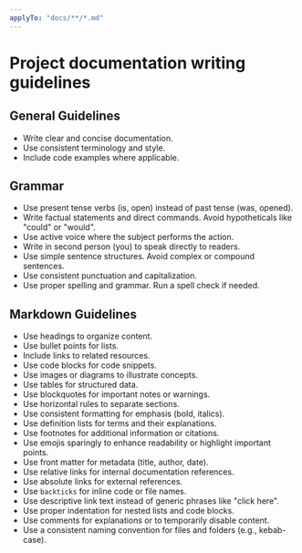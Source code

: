```yaml
---
applyTo: "docs/**/*.md"
---
```

# Project documentation writing guidelines

## General Guidelines
- Write clear and concise documentation.
- Use consistent terminology and style.
- Include code examples where applicable.

## Grammar
* Use present tense verbs (is, open) instead of past tense (was, opened).
* Write factual statements and direct commands. Avoid hypotheticals like "could" or "would".
* Use active voice where the subject performs the action.
* Write in second person (you) to speak directly to readers.
* Use simple sentence structures. Avoid complex or compound sentences.
* Use consistent punctuation and capitalization.
* Use proper spelling and grammar. Run a spell check if needed.

## Markdown Guidelines
- Use headings to organize content.
- Use bullet points for lists.
- Include links to related resources.
- Use code blocks for code snippets.
- Use images or diagrams to illustrate concepts.
- Use tables for structured data.
- Use blockquotes for important notes or warnings.
- Use horizontal rules to separate sections.
- Use consistent formatting for emphasis (bold, italics).
- Use definition lists for terms and their explanations.
- Use footnotes for additional information or citations.
- Use emojis sparingly to enhance readability or highlight important points.
- Use front matter for metadata (title, author, date).
- Use relative links for internal documentation references.
- Use absolute links for external references.
- Use `backticks` for inline code or file names.
- Use descriptive link text instead of generic phrases like "click here".
- Use proper indentation for nested lists and code blocks.
- Use comments for explanations or to temporarily disable content.
- Use a consistent naming convention for files and folders (e.g., kebab-case).
